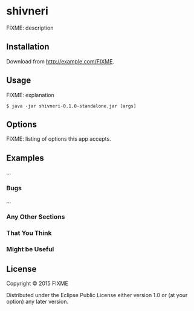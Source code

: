 # shivneri

FIXME: description

## Installation

Download from http://example.com/FIXME.

## Usage

FIXME: explanation

    $ java -jar shivneri-0.1.0-standalone.jar [args]

## Options

FIXME: listing of options this app accepts.

## Examples

...

### Bugs

...

### Any Other Sections
### That You Think
### Might be Useful

## License

Copyright © 2015 FIXME

Distributed under the Eclipse Public License either version 1.0 or (at
your option) any later version.
